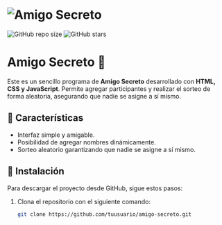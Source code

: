 # ![Amigo Secreto](https://via.placeholder.com/150)

![GitHub repo size](https://img.shields.io/github/repo-size/tuusuario/amigo-secreto)
![GitHub stars](https://img.shields.io/github/stars/tuusuario/amigo-secreto?style=social)

# Amigo Secreto 🎁

Este es un sencillo programa de **Amigo Secreto** desarrollado con **HTML, CSS y JavaScript**. Permite agregar participantes y realizar el sorteo de forma aleatoria, asegurando que nadie se asigne a sí mismo.

## 📌 Características
- Interfaz simple y amigable.
- Posibilidad de agregar nombres dinámicamente.
- Sorteo aleatorio garantizando que nadie se asigne a sí mismo.

## 🚀 Instalación
Para descargar el proyecto desde GitHub, sigue estos pasos:

1. Clona el repositorio con el siguiente comando:
   ```bash
   git clone https://github.com/tuusuario/amigo-secreto.git
